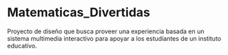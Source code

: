 # Matematicas_Divertidas
Proyecto de diseño que busca proveer una experiencia basada en un sistema multimedia interactivo para apoyar a los estudiantes de un instituto educativo.
